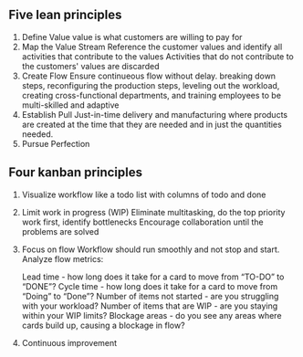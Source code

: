 ## Five lean principles
1. Define Value
    value is what customers are willing to pay for
2. Map the Value Stream
    Reference the customer values and identify all activities that contribute to the values
    Activities that do not contribute to the customers' values are discarded
3. Create Flow
    Ensure continueous flow without delay.
    breaking down steps, reconfiguring the production steps, leveling out the workload, creating cross-functional departments, and training employees to be multi-skilled and adaptive
4. Establish Pull
    Just-in-time delivery and manufacturing where products are created at the time that they are needed and in just the quantities needed. 
5. Pursue Perfection

## Four kanban principles

1. Visualize workflow
    like a todo list with columns of todo and done

2. Limit work in progress (WIP)
    Eliminate multitasking, do the top priority work first, identify bottlenecks
    Encourage collaboration until the problems are solved

3. Focus on flow
    Workflow should run smoothly and not stop and start.
    Analyze flow metrics:

    Lead time - how long does it take for a card to move from “TO-DO” to “DONE”?
Cycle time - how long does it take for a card to move from “Doing” to “Done”?
Number of items not started - are you struggling with your workload?
Number of items that are WIP - are you staying within your WIP limits?
Blockage areas - do you see any areas where cards build up, causing a blockage in flow?

4. Continuous improvement